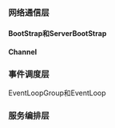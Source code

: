 ### 网络通信层

#### BootStrap和ServerBootStrap



#### Channel

### 事件调度层

EventLoopGroup和EventLoop

### 服务编排层

